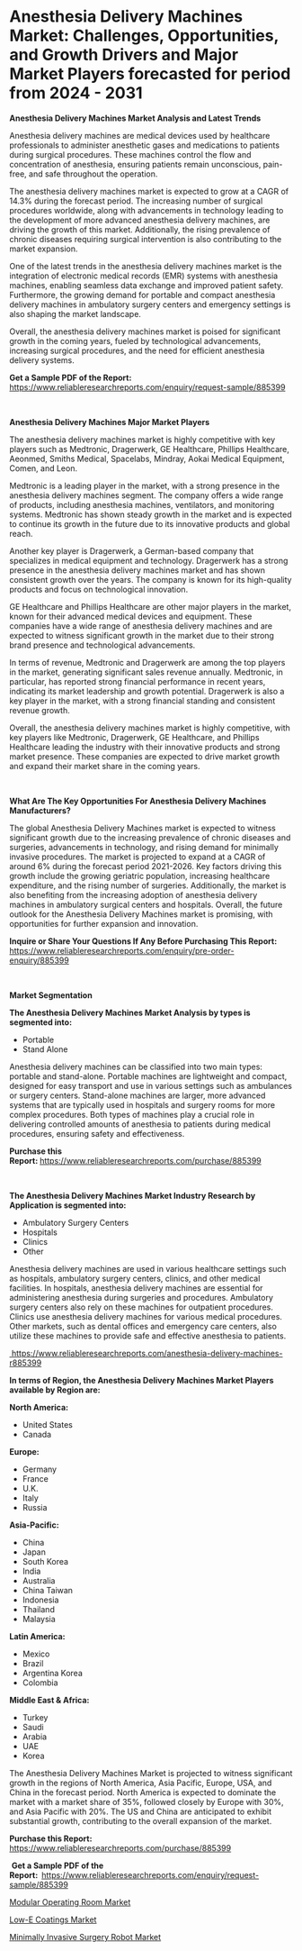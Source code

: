 <p><h1>Anesthesia Delivery Machines Market: Challenges, Opportunities, and Growth Drivers and Major Market Players forecasted for period from 2024 - 2031</h1></p><p><strong>Anesthesia Delivery Machines Market Analysis and Latest Trends</strong></p>
<p><p>Anesthesia delivery machines are medical devices used by healthcare professionals to administer anesthetic gases and medications to patients during surgical procedures. These machines control the flow and concentration of anesthesia, ensuring patients remain unconscious, pain-free, and safe throughout the operation.</p><p>The anesthesia delivery machines market is expected to grow at a CAGR of 14.3% during the forecast period. The increasing number of surgical procedures worldwide, along with advancements in technology leading to the development of more advanced anesthesia delivery machines, are driving the growth of this market. Additionally, the rising prevalence of chronic diseases requiring surgical intervention is also contributing to the market expansion.</p><p>One of the latest trends in the anesthesia delivery machines market is the integration of electronic medical records (EMR) systems with anesthesia machines, enabling seamless data exchange and improved patient safety. Furthermore, the growing demand for portable and compact anesthesia delivery machines in ambulatory surgery centers and emergency settings is also shaping the market landscape.</p><p>Overall, the anesthesia delivery machines market is poised for significant growth in the coming years, fueled by technological advancements, increasing surgical procedures, and the need for efficient anesthesia delivery systems.</p></p>
<p><strong>Get a Sample PDF of the Report:&nbsp;</strong> <a href="https://www.reliableresearchreports.com/enquiry/request-sample/885399">https://www.reliableresearchreports.com/enquiry/request-sample/885399</a></p>
<p>&nbsp;</p>
<p><strong>Anesthesia Delivery Machines Major Market Players</strong></p>
<p><p>The anesthesia delivery machines market is highly competitive with key players such as Medtronic, Dragerwerk, GE Healthcare, Phillips Healthcare, Aeonmed, Smiths Medical, Spacelabs, Mindray, Aokai Medical Equipment, Comen, and Leon. </p><p>Medtronic is a leading player in the market, with a strong presence in the anesthesia delivery machines segment. The company offers a wide range of products, including anesthesia machines, ventilators, and monitoring systems. Medtronic has shown steady growth in the market and is expected to continue its growth in the future due to its innovative products and global reach.</p><p>Another key player is Dragerwerk, a German-based company that specializes in medical equipment and technology. Dragerwerk has a strong presence in the anesthesia delivery machines market and has shown consistent growth over the years. The company is known for its high-quality products and focus on technological innovation.</p><p>GE Healthcare and Phillips Healthcare are other major players in the market, known for their advanced medical devices and equipment. These companies have a wide range of anesthesia delivery machines and are expected to witness significant growth in the market due to their strong brand presence and technological advancements.</p><p>In terms of revenue, Medtronic and Dragerwerk are among the top players in the market, generating significant sales revenue annually. Medtronic, in particular, has reported strong financial performance in recent years, indicating its market leadership and growth potential. Dragerwerk is also a key player in the market, with a strong financial standing and consistent revenue growth.</p><p>Overall, the anesthesia delivery machines market is highly competitive, with key players like Medtronic, Dragerwerk, GE Healthcare, and Phillips Healthcare leading the industry with their innovative products and strong market presence. These companies are expected to drive market growth and expand their market share in the coming years.</p></p>
<p>&nbsp;</p>
<p><strong>What Are The Key Opportunities For Anesthesia Delivery Machines Manufacturers?</strong></p>
<p><p>The global Anesthesia Delivery Machines market is expected to witness significant growth due to the increasing prevalence of chronic diseases and surgeries, advancements in technology, and rising demand for minimally invasive procedures. The market is projected to expand at a CAGR of around 6% during the forecast period 2021-2026. Key factors driving this growth include the growing geriatric population, increasing healthcare expenditure, and the rising number of surgeries. Additionally, the market is also benefiting from the increasing adoption of anesthesia delivery machines in ambulatory surgical centers and hospitals. Overall, the future outlook for the Anesthesia Delivery Machines market is promising, with opportunities for further expansion and innovation.</p></p>
<p><strong>Inquire or Share Your Questions If Any Before Purchasing This Report:</strong> <a href="https://www.reliableresearchreports.com/enquiry/pre-order-enquiry/885399">https://www.reliableresearchreports.com/enquiry/pre-order-enquiry/885399</a></p>
<p>&nbsp;</p>
<p><strong>Market Segmentation</strong></p>
<p><strong>The Anesthesia Delivery Machines Market Analysis by types is segmented into:</strong></p>
<p><ul><li>Portable</li><li>Stand Alone</li></ul></p>
<p><p>Anesthesia delivery machines can be classified into two main types: portable and stand-alone. Portable machines are lightweight and compact, designed for easy transport and use in various settings such as ambulances or surgery centers. Stand-alone machines are larger, more advanced systems that are typically used in hospitals and surgery rooms for more complex procedures. Both types of machines play a crucial role in delivering controlled amounts of anesthesia to patients during medical procedures, ensuring safety and effectiveness.</p></p>
<p><strong>Purchase this Report:&nbsp;</strong><a href="https://www.reliableresearchreports.com/purchase/885399">https://www.reliableresearchreports.com/purchase/885399</a></p>
<p>&nbsp;</p>
<p><strong>The Anesthesia Delivery Machines Market Industry Research by Application is segmented into:</strong></p>
<p><ul><li>Ambulatory Surgery Centers</li><li>Hospitals</li><li>Clinics</li><li>Other</li></ul></p>
<p><p>Anesthesia delivery machines are used in various healthcare settings such as hospitals, ambulatory surgery centers, clinics, and other medical facilities. In hospitals, anesthesia delivery machines are essential for administering anesthesia during surgeries and procedures. Ambulatory surgery centers also rely on these machines for outpatient procedures. Clinics use anesthesia delivery machines for various medical procedures. Other markets, such as dental offices and emergency care centers, also utilize these machines to provide safe and effective anesthesia to patients.</p></p>
<p><a href="https://www.reliableresearchreports.com/anesthesia-delivery-machines-r885399">&nbsp;https://www.reliableresearchreports.com/anesthesia-delivery-machines-r885399</a></p>
<p><strong>In terms of Region, the Anesthesia Delivery Machines Market Players available by Region are:</strong></p>
<p>
    <p> <strong> North America: </strong>
        <ul>
            <li>United States</li>
            <li>Canada</li>
        </ul>
        </p> 
    <p> <strong> Europe: </strong>
        <ul>
            <li>Germany</li>
            <li>France</li>
            <li>U.K.</li>
            <li>Italy</li>
            <li>Russia</li>
        </ul>
        </p> 
    <p> <strong> Asia-Pacific: </strong>
        <ul>
            <li>China</li>
            <li>Japan</li>
            <li>South Korea</li>
            <li>India</li>
            <li>Australia</li>
            <li>China Taiwan</li>
            <li>Indonesia</li>
            <li>Thailand</li>
            <li>Malaysia</li>
        </ul>
        </p> 
    <p> <strong> Latin America: </strong>
        <ul>
            <li>Mexico</li>
            <li>Brazil</li>
            <li>Argentina Korea</li>
            <li>Colombia</li>
        </ul>
        </p> 
    <p> <strong> Middle East & Africa: </strong>
        <ul>
            <li>Turkey</li>
            <li>Saudi</li>
            <li>Arabia</li>
            <li>UAE</li>
            <li>Korea</li>
        </ul>
    </p>
    </p>
<p><p>The Anesthesia Delivery Machines Market is projected to witness significant growth in the regions of North America, Asia Pacific, Europe, USA, and China in the forecast period. North America is expected to dominate the market with a market share of 35%, followed closely by Europe with 30%, and Asia Pacific with 20%. The US and China are anticipated to exhibit substantial growth, contributing to the overall expansion of the market.</p></p>
<p><strong>Purchase this Report: </strong><a href="https://www.reliableresearchreports.com/purchase/885399">https://www.reliableresearchreports.com/purchase/885399</a></p>
<p>&nbsp;<strong>Get a Sample PDF of the Report:&nbsp;&nbsp;</strong><a href="https://www.reliableresearchreports.com/enquiry/request-sample/885399">https://www.reliableresearchreports.com/enquiry/request-sample/885399</a></p>
<p><strong></strong></p>
<p><p><a href="https://github.com/gladysalidde/Market-Research-Report-List-1/blob/main/modular-operating-room-market.md">Modular Operating Room Market</a></p><p><a href="https://issuu.com/reportprime-2/docs/low-e-coatings-market-size-2030.pptx">Low-E Coatings Market</a></p><p><a href="https://github.com/dimitrishawkinswaynenp91rgz/Market-Research-Report-List-2/blob/main/minimally-invasive-surgery-robot-market.md">Minimally Invasive Surgery Robot Market</a></p></p>